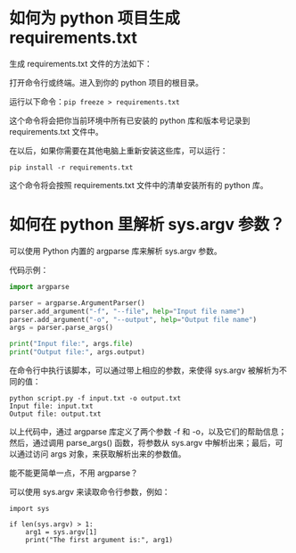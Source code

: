 # 如何为 python 项目生成 requirements.txt

生成 requirements.txt 文件的方法如下：

打开命令行或终端。进入到你的 python 项目的根目录。

运行以下命令：`pip freeze > requirements.txt`

这个命令将会把你当前环境中所有已安装的 python 库和版本号记录到 requirements.txt 文件中。

在以后，如果你需要在其他电脑上重新安装这些库，可以运行：

```
pip install -r requirements.txt
```

这个命令将会按照 requirements.txt 文件中的清单安装所有的 python 库。

# 如何在 python 里解析 sys.argv 参数？

可以使用 Python 内置的 argparse 库来解析 sys.argv 参数。

代码示例：

```python
import argparse

parser = argparse.ArgumentParser()
parser.add_argument("-f", "--file", help="Input file name")
parser.add_argument("-o", "--output", help="Output file name")
args = parser.parse_args()

print("Input file:", args.file)
print("Output file:", args.output)
```

在命令行中执行该脚本，可以通过带上相应的参数，来使得 sys.argv 被解析为不同的值：

```
python script.py -f input.txt -o output.txt
Input file: input.txt
Output file: output.txt
```

以上代码中，通过 argparse 库定义了两个参数 -f 和 -o，以及它们的帮助信息；然后，通过调用 parse_args() 函数，将参数从 sys.argv 中解析出来；最后，可以通过访问 args 对象，来获取解析出来的参数值。

能不能更简单一点，不用 argparse？

可以使用 sys.argv 来读取命令行参数，例如：

```
import sys

if len(sys.argv) > 1:
    arg1 = sys.argv[1]
    print("The first argument is:", arg1)
```
